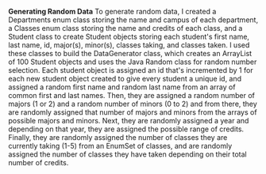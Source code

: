 **Generating Random Data**
To generate random data, I created a Departments enum class storing the name and campus of each department, a Classes enum class storing the name and credits of each class, and a Student class to create Student objects storing each student's first name, last name, id, major(s), minor(s), classes taking, and classes taken. 
I used these classes to build the DataGenerator class, which creates an ArrayList of 100 Student objects and uses the Java Random class for random number selection. Each student object is assigned an id that's incremented by 1 for each new student object created to give every student a unique id, and assigned a random first name and random last name from an array of common first and last names. Then, they are assigned a random number of majors (1 or 2) and a random number of minors (0 to 2) and from there, they are randomly assigned that number of majors and minors from the arrays of possible majors and minors. Next, they are randomly assigned a year and depending on that year, they are assigned the possible range of credits. Finally, they are randomly assigned the number of classes they are currently taking (1-5) from an EnumSet of classes, and are randomly assigned the number of classes they have taken depending on their total number of credits.  
